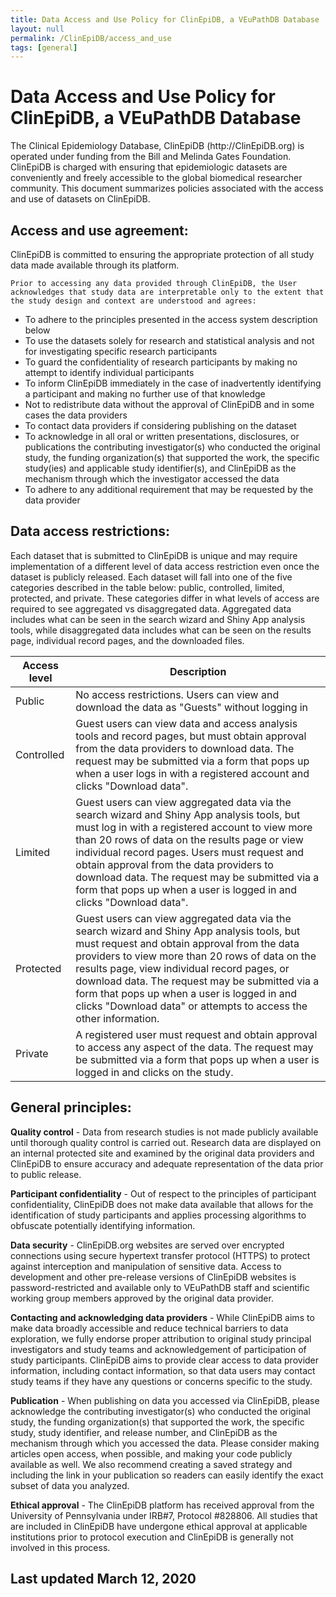 ```yaml
---
title: Data Access and Use Policy for ClinEpiDB, a VEuPathDB Database
layout: null
permalink: /ClinEpiDB/access_and_use
tags: [general]
---
```


<div id="ce-static-content">
  <h1>Data Access and Use Policy for ClinEpiDB, a VEuPathDB Database</h1>
    <div>
      The Clinical Epidemiology Database, ClinEpiDB (http://ClinEpiDB.org) is operated under funding from the Bill and Melinda Gates Foundation. ClinEpiDB is charged with ensuring that epidemiologic datasets are conveniently and freely accessible to the global biomedical researcher community. This document summarizes policies associated with the access and use of datasets on ClinEpiDB.
    </div>

  <h2 id="access_and_use">Access and use agreement:</h2>
  <div>
    ClinEpiDB is committed to ensuring the appropriate protection of all study data made available through its platform.
    
    Prior to accessing any data provided through ClinEpiDB, the User acknowledges that study data are interpretable only to the extent that the study design and context are understood and agrees:
    
   * To adhere to the principles presented in the access system description below
   * To use the datasets solely for research and statistical analysis and not for investigating specific research participants
   * To guard the confidentiality of research participants by making no attempt to identify individual participants
   * To inform ClinEpiDB immediately in the case of inadvertently identifying a participant and making no  further use of that knowledge
   * Not to redistribute data without the approval of ClinEpiDB and in some cases the data providers
   * To contact data providers if considering publishing on the dataset
   * To acknowledge in all oral or written presentations, disclosures, or publications the contributing investigator(s) who conducted the original study, the funding organization(s) that supported the work, the specific study(ies) and applicable study identifier(s), and ClinEpiDB as the mechanism through which the investigator accessed the data
   * To adhere to any additional requirement that may be requested by the data provider

  </div>

  <h2 id="data_access_restrictions">Data access restrictions:</h2>
  <div>
     Each dataset that is submitted to ClinEpiDB is unique and may require implementation of a different level of data access restriction even once the dataset is publicly released. Each dataset will fall into one of the five categories described in the table below: public, controlled, limited, protected, and private. These categories differ in what levels of access are required to see aggregated vs disaggregated data. Aggregated data includes what can be seen in the search wizard and Shiny App analysis tools, while disaggregated data includes what can be seen on the results page, individual record pages, and the downloaded files.


__Access level__ | __Description__
--- | ---
Public | No access restrictions. Users can view and download the data as "Guests" without logging in
Controlled | Guest users can view data and access analysis tools and record pages, but must obtain approval from the data providers to download data. The request may be submitted via a form that pops up when a user logs in with a registered account and clicks "Download data".
Limited | Guest users can view aggregated data via the search wizard and Shiny App analysis tools, but must log in with a registered account to view more than 20 rows of data on the results page or view individual record pages. Users must request and obtain approval from the data providers to download data. The request may be submitted via a form that pops up when a user is logged in and clicks "Download data".
Protected | Guest users can view aggregated data via the search wizard and Shiny App analysis tools, but must request and obtain approval from the data providers to view more than 20 rows of data on the results page, view individual record pages, or download data. The request may be submitted via a form that pops up when a user is logged in and clicks "Download data" or attempts to access the other information.
Private | A registered user must request and obtain approval to access any aspect of the data. The request may be submitted via a form that pops up when a user is logged in and clicks on the study.
  </div>

  <h2 id="general_principles">General principles:</h2>
  <div>

  __Quality control__ - Data from research studies is not made publicly available until thorough quality control is carried out. Research data are displayed on an internal protected site and examined by the original data providers and ClinEpiDB to ensure accuracy and adequate representation of the data prior to public release.

  __Participant confidentiality__ - Out of respect to the principles of participant confidentiality, ClinEpiDB does not make data available that allows for the identification of study participants and applies processing algorithms to obfuscate potentially identifying information.

  __Data security__ - ClinEpiDB.org websites are served over encrypted connections using secure hypertext transfer protocol (HTTPS) to protect against interception and manipulation of sensitive data. Access to development and other pre-release versions of ClinEpiDB websites is password-restricted and available only to VEuPathDB staff and scientific working group members approved by the original data provider.
    
  __Contacting and acknowledging data providers__ - While ClinEpiDB aims to make data broadly accessible and reduce technical barriers to data exploration, we fully endorse proper attribution to original study principal investigators and study teams and acknowledgement of participation of study participants. ClinEpiDB aims to provide clear access to data provider information, including contact information, so that data users may contact study teams if they have any questions or concerns specific to the study.

  __Publication__ - When publishing on data you accessed via ClinEpiDB, please acknowledge the contributing investigator(s) who conducted the original study, the funding organization(s) that supported the work, the specific study, study identifier, and release number, and ClinEpiDB as the mechanism through which you accessed the data. Please consider making articles open access, when possible, and making your code publicly available as well. We also recommend creating a saved strategy and including the link in your publication so readers can easily identify the exact subset of data you analyzed.

  __Ethical approval__ - The ClinEpiDB platform has received approval from the University of Pennsylvania under IRB#7, Protocol #828806. All studies that are included in ClinEpiDB have undergone ethical approval at applicable institutions prior to protocol execution and ClinEpiDB is generally not involved in this process.

  </div>

  <h2 id="date">Last updated March 12, 2020</h2>
</div>
